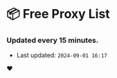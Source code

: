# :package: Free Proxy List
### Updated every 15 minutes.

- Last updated: `2024-09-01 16:17`

:heart:
